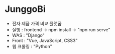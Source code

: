 # JunggoBi
- 전자 제품 가격 비교 플랫폼
- 실행 : frontend -> npm install -> "npn run serve"
- WAS : "Django"
- Front : "Vue, JavaScript, CSS3"
- 웹 크롤링 : "Python"
